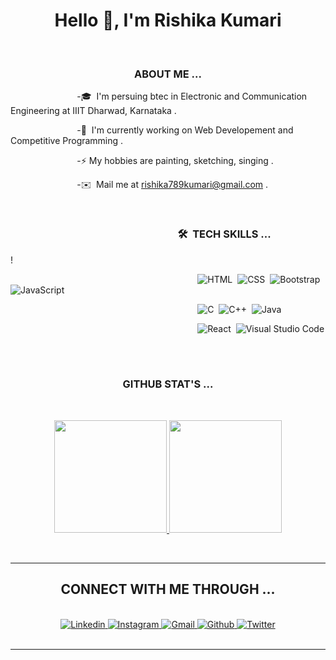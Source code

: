 <h1 align="center">Hello 👋, I'm Rishika Kumari</h1>
<br>
<h3 align="center">ABOUT ME ...</h3>
 
&nbsp;&nbsp;&nbsp;&nbsp;&nbsp;&nbsp;&nbsp;&nbsp;&nbsp;&nbsp;&nbsp;&nbsp;&nbsp;&nbsp; &nbsp;&nbsp;&nbsp;&nbsp;&nbsp;&nbsp;&nbsp;&nbsp;&nbsp;&nbsp;&nbsp;&nbsp;-🎓 &nbsp;I'm persuing btec in Electronic and Communication Engineering at IIIT Dharwad, Karnataka .

&nbsp;&nbsp;&nbsp;&nbsp;&nbsp;&nbsp;&nbsp;&nbsp;&nbsp;&nbsp;&nbsp;&nbsp;&nbsp;&nbsp;&nbsp;&nbsp;&nbsp;&nbsp;&nbsp;&nbsp;&nbsp;&nbsp;&nbsp;&nbsp;&nbsp;&nbsp;&nbsp;-🌱 &nbsp;I'm currently working on Web Developement and Competitive Programming .

&nbsp;&nbsp;&nbsp;&nbsp;&nbsp;&nbsp;&nbsp;&nbsp;&nbsp;&nbsp;&nbsp;&nbsp;&nbsp; &nbsp;&nbsp;&nbsp;&nbsp;&nbsp;&nbsp;&nbsp;&nbsp;&nbsp;&nbsp;&nbsp;&nbsp; -⚡ My hobbies are painting, sketching, singing .

&nbsp;&nbsp;&nbsp;&nbsp;&nbsp;&nbsp;&nbsp;&nbsp;&nbsp;&nbsp;&nbsp;&nbsp;&nbsp;&nbsp;&nbsp;&nbsp;&nbsp;&nbsp;&nbsp;&nbsp;&nbsp;&nbsp;&nbsp;&nbsp;&nbsp;&nbsp;&nbsp;-✉️ &nbsp;Mail me at rishika789kumari@gmail.com . 

 
 <br>


### &nbsp;&nbsp;&nbsp;&nbsp;&nbsp;&nbsp;&nbsp;&nbsp;&nbsp;&nbsp;&nbsp;&nbsp;&nbsp;&nbsp;&nbsp;&nbsp;&nbsp;&nbsp;&nbsp;&nbsp;&nbsp;&nbsp;&nbsp;&nbsp;&nbsp;&nbsp;&nbsp;&nbsp;&nbsp;&nbsp;&nbsp;&nbsp;&nbsp;&nbsp;&nbsp;&nbsp;&nbsp;&nbsp;&nbsp;&nbsp;&nbsp;&nbsp;&nbsp;&nbsp;&nbsp;&nbsp;&nbsp;&nbsp;&nbsp;&nbsp;&nbsp;&nbsp;&nbsp;&nbsp;&nbsp;&nbsp;&nbsp;&nbsp;&nbsp;&nbsp;&nbsp;&nbsp;&nbsp;&nbsp;&nbsp;&nbsp;&nbsp;&nbsp;&nbsp;🛠 &nbsp;TECH SKILLS ...
!

&nbsp;&nbsp;&nbsp;&nbsp;&nbsp;&nbsp;&nbsp;&nbsp;&nbsp;&nbsp;&nbsp;&nbsp;&nbsp;&nbsp;&nbsp;&nbsp;&nbsp;&nbsp;&nbsp;&nbsp;&nbsp;&nbsp;&nbsp;&nbsp;&nbsp;&nbsp;&nbsp;&nbsp;&nbsp;&nbsp;&nbsp;&nbsp;&nbsp;&nbsp;&nbsp;&nbsp;&nbsp;&nbsp;&nbsp;&nbsp;&nbsp;&nbsp;&nbsp;&nbsp;&nbsp;&nbsp;&nbsp;&nbsp;&nbsp;&nbsp;&nbsp;&nbsp;&nbsp;&nbsp;&nbsp;&nbsp;&nbsp;&nbsp;&nbsp;&nbsp;&nbsp;&nbsp;&nbsp;&nbsp;&nbsp;&nbsp;&nbsp;&nbsp;&nbsp;&nbsp;&nbsp;&nbsp;&nbsp;&nbsp;&nbsp;&nbsp;![HTML](https://img.shields.io/badge/-HTML-39B7CD?style=flat&logo=HTML5&logoColor=black)&nbsp;
![CSS](https://img.shields.io/badge/-CSS-F25278?style=flat&logo=CSS3&logoColor=black)&nbsp;
![Bootstrap](https://img.shields.io/badge/-Bootstrap-39B7CD?style=flat&logo=bootstrap&logoColor=black)
![JavaScript](https://img.shields.io/badge/-JavaScript-F25278?style=flat&logo=javascript&logoColor=black)&nbsp;

&nbsp;&nbsp;&nbsp;&nbsp;&nbsp;&nbsp;&nbsp;&nbsp;&nbsp;&nbsp;&nbsp;&nbsp;&nbsp;&nbsp;&nbsp;&nbsp;&nbsp;&nbsp;&nbsp;&nbsp;&nbsp;&nbsp;&nbsp;&nbsp;&nbsp;&nbsp;&nbsp;&nbsp;&nbsp;&nbsp;&nbsp;&nbsp;&nbsp;&nbsp;&nbsp;&nbsp;&nbsp;&nbsp;&nbsp;&nbsp;&nbsp;&nbsp;&nbsp;&nbsp;&nbsp;&nbsp;&nbsp;&nbsp;&nbsp;&nbsp;&nbsp;&nbsp;&nbsp;&nbsp;&nbsp;&nbsp;&nbsp;&nbsp;&nbsp;&nbsp;&nbsp;&nbsp;&nbsp;&nbsp;&nbsp;&nbsp;&nbsp;&nbsp;&nbsp;&nbsp;&nbsp;&nbsp;&nbsp;&nbsp;&nbsp;&nbsp;![C](https://img.shields.io/badge/-C-F25278?style=flat&logo=C&logoColor=black)&nbsp;
![C++](https://img.shields.io/badge/-C++-39B7CD?style=flat&logo=C%2B%2B&logoColor=black)&nbsp;
![Java](https://img.shields.io/badge/-Java-F25278?style=flat&logo=Java&logoColor=black)&nbsp;

&nbsp;&nbsp;&nbsp;&nbsp;&nbsp;&nbsp;&nbsp;&nbsp;&nbsp;&nbsp;&nbsp;&nbsp;&nbsp;&nbsp;&nbsp;&nbsp;&nbsp;&nbsp;&nbsp;&nbsp;&nbsp;&nbsp;&nbsp;&nbsp;&nbsp;&nbsp;&nbsp;&nbsp;&nbsp;&nbsp;&nbsp;&nbsp;&nbsp;&nbsp;&nbsp;&nbsp;&nbsp;&nbsp;&nbsp;&nbsp;&nbsp;&nbsp;&nbsp;&nbsp;&nbsp;&nbsp;&nbsp;&nbsp;&nbsp;&nbsp;&nbsp;&nbsp;&nbsp;&nbsp;&nbsp;&nbsp;&nbsp;&nbsp;&nbsp;&nbsp;&nbsp;&nbsp;&nbsp;&nbsp;&nbsp;&nbsp;&nbsp;&nbsp;&nbsp;&nbsp;&nbsp;&nbsp;&nbsp;&nbsp;&nbsp;&nbsp;![React](https://img.shields.io/badge/-React-39B7CD?style=flat&logo=react&logoColor=black)&nbsp;
![Visual Studio Code](https://img.shields.io/badge/-Visual%20Studio%20Code-F25278?style=flat&logo=visual-studio-code&logoColor=black)&nbsp;

 
 <br>
 
 <h3 align="center">GITHUB STAT'S ...</h3><br>
 <p align="center">
<a href="https://github.com/rishikak512">
  <img height="180em" src="https://github-readme-stats-eight-theta.vercel.app/api?username=rishika789&show_icons=true&theme=dracula&include_all_commits=true&count_private=true"/>
  <img height="180em" src="https://github-readme-stats-eight-theta.vercel.app/api/top-langs/?username=rishika789&layout=compact&langs_count=8&theme=dracula"/>
</a>
</p><br>






<hr>
<h2 align="center">CONNECT WITH ME THROUGH ...</h2><br>
<div align="center" >
  
<a href="https://www.linkedin.com/in/rishika-kumari-b58855202/">
  <img
    alt="Linkedin"
    src="https://img.shields.io/badge/Linkedin-F25278?logo=linkedin&logoColor=black&style=for-the-badge"
  />
</a>



<a href="https://www.instagram.com/rishika_789_/">
  <img
    alt="Instagram"
    src="https://img.shields.io/badge/Instagram-39B7CD?logo=Instagram&logoColor=black&style=for-the-badge"
  />
</a>
  <a href="mailto:rishika789kumari@gmail.com">
  <img
    alt="Gmail"
    src="https://img.shields.io/badge/Gmail-F25278?logo=Gmail&logoColor=black&style=for-the-badge"
  />
</a>
  <a href="https://github.com/rishika789">
  <img
    alt="Github"
    src="https://img.shields.io/badge/github-39B7CD?logo=github&logoColor=black&style=for-the-badge"
  />
</a>
<a href="https://twitter.com/Rishika41221774">
  <img
    alt="Twitter"
    src="https://img.shields.io/badge/Twitter-F25278?logo=twitter&logoColor=black&style=for-the-badge"
  />
</a>
  
  </div> 
  <br/>
  <p align="center">
</p>
<hr>
